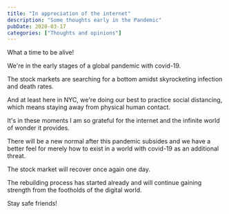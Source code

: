 ```yaml
---
title: "In appreciation of the internet"
description: "Some thoughts early in the Pandemic"
pubDate: 2020-03-17
categories: ["Thoughts and opinions"]
---
```


What a time to be alive!

We're in the early stages of a global pandemic with covid-19.

The stock markets are searching for a bottom amidst skyrocketing infection and death rates.

And at least here in NYC, we're doing our best to practice social distancing, which means staying away from physical human contact.

It's in these moments I am so grateful for the internet and the infinite world of wonder it provides.

There will be a new normal after this pandemic subsides and we have a better feel for merely how to exist in a world with covid-19 as an additional threat.

The stock market will recover once again one day.

The rebuilding process has started already and will continue gaining strength from the footholds of the digital world.

Stay safe friends!